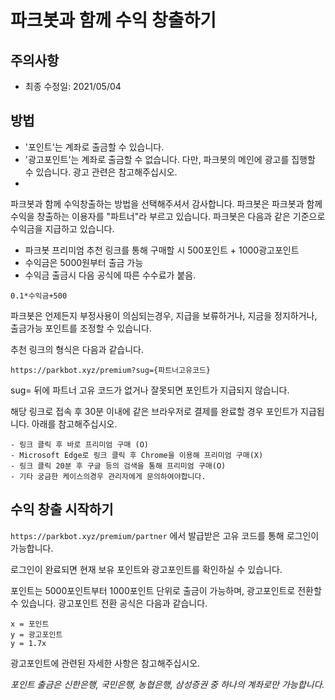 # 파크봇과 함께 수익 창출하기
## 주의사항
- 최종 수정일: 2021/05/04
## 방법
- '포인트'는 계좌로 출금할 수 있습니다.
- '광고포인트'는 계좌로 출금할 수 없습니다. 다만, 파크봇의 메인에 광고를 집행할 수 있습니다. 광고 관련은 []() 참고해주십시오.
- 
파크봇과 함께 수익창출하는 방법을 선택해주셔서 감사합니다. 파크봇은 파크봇과 함께 수익을 창출하는 이용자를 "파트너"라 부르고 있습니다. 파크봇은 다음과 같은 기준으로 수익금을 지급하고 있습니다.
- 파크봇 프리미엄 추천 링크를 통해 구매할 시 500포인트 + 1000광고포인트
- 수익금은 5000원부터 출금 가능
- 수익금 출금시 다음 공식에 따른 수수료가 붙음.
```
0.1*수익금+500
```
파크봇은 언제든지 부정사용이 의심되는경우, 지급을 보류하거나, 지금을 정지하거나, 출금가능 포인트를 조정할 수 있습니다.


추천 링크의 형식은 다음과 같습니다.

`https://parkbot.xyz/premium?sug={파트너고유코드}`

sug= 뒤에 파트너 고유 코드가 없거나 잘못되면 포인트가 지급되지 않습니다.

해당 링크로 접속 후 30분 이내에 같은 브라우저로 결제를 완료할 경우 포인트가 지급됩니다. 아래를 참고해주십시오.
```
- 링크 클릭 후 바로 프리미엄 구매 (O)
- Microsoft Edge로 링크 클릭 후 Chrome을 이용해 프리미엄 구매(X)
- 링크 클릭 20분 후 구글 등의 검색을 통해 프리미엄 구매(O)
- 기타 궁금한 케이스의경우 관리자에게 문의하여야합니다.
```
## 수익 창출 시작하기
`https://parkbot.xyz/premium/partner` 에서 발급받은 고유 코드를 통해 로그인이 가능합니다.

로그인이 완료되면 현재 보유 포인트와 광고포인트를 확인하실 수 있습니다.

포인트는 5000포인트부터 1000포인트 단위로 출금이 가능하며, 광고포인트로 전환할 수 있습니다. 광고포인트 전환 공식은 다음과 같습니다.
```
x = 포인트
y = 광고포인트
y = 1.7x
```

광고포인트에 관련된 자세한 사항은 []() 참고해주십시오.


*포인트 출금은 신한은행, 국민은행, 농협은행, 삼성증권 중 하나의 계좌로만 가능합니다.*
